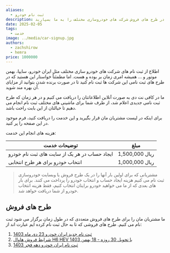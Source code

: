 ```yaml
---
aliases:
  - ثبت نام خودرو
description: می توانید ثبت نام در طرح های فروش شرکت های خودروسازی مختلف را به ما بسپارید.
date: 2025-02-05
tags:
  - خدمت
image: ../media/car-signup.jpg
authors:
  - zachshirow
  - hemra
price: 1000000
---
```

اطلاع از ثبت نام های شرکت های خودرو سازی مختلف مثل ایران خودرو، سایپا، بهمن موتور و ... همیشه امری زمان بر بوده و هست. اما مطمئناً خواستار این هستید که در طرح های ثبت نامی این شرکت ها ثبت نام کنید تا در صورت برنده شدن بتوانید از مزایای آن بهره مند شوید. 

ما در کافی نت دی به صورت آنلاین اطلاعاتتان را دریافت می کنیم و در هر زمان که طرح ثبت نامی جدیدی اعلام شد، از طرف شما برای ماشینی های مختلف ثبت نام انجام می دهیم تا خیالتان از این بابت راحت باشد. 

برای اینکه در لیست مشتریان مان قرار بگیرید و این خدمت را دریافت کنید، فرم موجود در این صفحه را پر کنید. 

هزینه های انجام این خدمت: 

| توضیحات خدمت                                  | مبلغ           |
| --------------------------------------------- | -------------- |
| ایجاد حساب در هر یک از سایت های ثبت نام خودرو | 1,500,000 ریال |
| انتخاب خودرو برای هر طرح انتخابی              | 1,000,000 ریال |

>مشتریانی که برای اولین بار آنها را در یک طرح فروش یا وبسایت خودروسازی ثبت نام می کنیم هزینه ایجاد حساب و انتخاب خودرو را پرداخت می کنند. برای بار های بعدی که از ما می خواهید خودرو برایتان انتخاب کنیم، فقط هزینه انتخاب خودرو از شما دریافت خواهد شد. 


## طرح های فروش

ما مشتریان مان را برای طرح های فروش متعددی که در طول زمان برگزار می شود ثبت نام می کنیم. طرح های فروشی که تا به حال ثبت نام کرده ایم عبارت اند از:

1. [ثبت نام جدید ایران خودرو 23 دی ماه 1403](../blog/iran-khodro-day-23.md)
2. [شرایط فروش هاوال H6 HEV با تحویل 30 روزه - 18 بهمن 1403](../blog/bahmanmotor-haval-bahman18.mdx)
3. [ثبت نام ایران خودرو دهه فجر 1403](../blog/iran-khodro-fajr-1403.mdx)